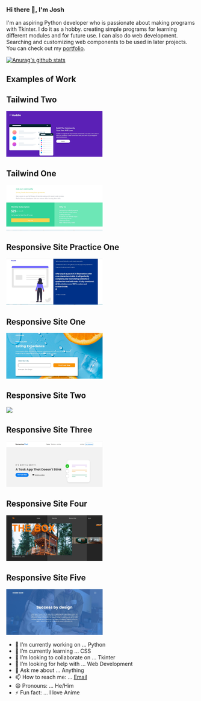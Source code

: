 <!--### Hi there 👋
### Here is what I working on...-->

<!--
**mercado-joshua/mercado-joshua** is a ✨ _special_ ✨ repository because its `README.md` (this file) appears on your GitHub profile.
-->

<!--Here are some ideas to get you started:-->
<!-- https://arturssmirnovs.github.io/github-profile-readme-generator/ -->
### Hi there 👋, I'm Josh

I'm an aspiring Python developer who is passionate about making programs with Tkinter. I do it as a hobby. creating simple programs for learning different modules and for future use. I can also do web development. Searching and customizing web components to be used in later projects. You can check out my [portfolio](https://mercado-joshua.github.io/).

[![Anurag's github stats](https://github-readme-stats.vercel.app/api?username=mercado-joshua&hide=stars,prs,issues,contribs&count_private=true&show_icons=true)](https://github.com/anuraghazra/github-readme-stats)

## Examples of Work

## Tailwind Two
<img src="https://github.com/mercado-joshua/Website__Tailwind-Two/blob/main/1a.JPG" width="256">

## Tailwind One
<img src="https://github.com/mercado-joshua/Website__Tailwind-One/blob/main/1b.JPG" width="256">

## Responsive Site Practice One
<img src="https://github.com/mercado-joshua/Website__RWD_Practice-One/blob/main/1h.JPG" width="256">

## Responsive Site One
<img src="https://github.com/mercado-joshua/Website__RWD-One/blob/main/1g.JPG" width="256">

## Responsive Site Two
<img src="https://github.com/mercado-joshua/Website__RWD-Two/blob/main/1f.JPG" width="256">

## Responsive Site Three
<img src="https://github.com/mercado-joshua/Website__RWD-Three/blob/main/1e.JPG" width="256">

## Responsive Site Four
<img src="https://github.com/mercado-joshua/Website__RWD-Four/blob/main/1d.JPG" width="256">

## Responsive Site Five
<img src="https://github.com/mercado-joshua/Website__RWD-Five/blob/main/1c.JPG" width="256">

- 🔭 I’m currently working on ... Python
- 🌱 I’m currently learning ... CSS
- 👯 I’m looking to collaborate on ... Tkinter
- 🤔 I’m looking for help with ... Web Development
- 💬 Ask me about ... Anything
- 📫 How to reach me: ... [Email](mercado.joshua.web@gmail.com)
- 😄 Pronouns: ... He/Him
- ⚡ Fun fact: ... I love Anime
